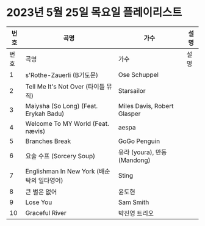# 2023년 5월 25일 목요일 플레이리스트

| 번호 | 곡명 | 가수 | 설명 |
|------|------|------|------|
| 번호 | 곡명 | 가수 | 설명 |
| 1 | s'Rothe-Zauerli (B기도문) | Ose Schuppel |  |
| 2 | Tell Me It's Not Over (타이틀 뮤직) | Starsailor |  |
| 3 | Maiysha (So Long) (Feat. Erykah Badu) | Miles Davis, Robert Glasper |  |
| 4 | Welcome To MY World (Feat. nævis) | aespa |  |
| 5 | Branches Break | GoGo Penguin |  |
| 6 | 요술 수프 (Sorcery Soup) | 유라 (youra), 만동 (Mandong) |  |
| 7 | Englishman In New York (배순탁의 일타영어) | Sting |  |
| 8 | 큰 별은 없어 | 윤도현 |  |
| 9 | Lose You | Sam Smith |  |
| 10 | Graceful River | 박진영 트리오 |  |
